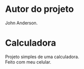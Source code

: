 # Autor do projeto
John Anderson. 
# Calculadora
<p>Projeto simples de uma calculadora.<br>Feito com meu celular.</p>

